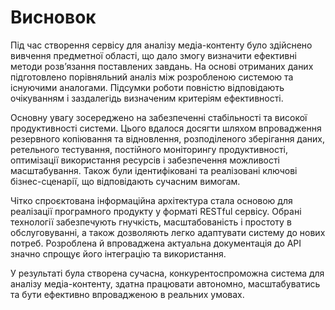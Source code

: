 # Висновок

Під час створення сервісу для аналізу медіа-контенту було здійснено вивчення предметної області, що дало змогу
визначити ефективні методи розв’язання поставлених завдань. На основі отриманих даних підготовлено порівняльний аналіз
між розробленою системою та існуючими аналогами. Підсумки роботи повністю відповідають очікуванням і заздалегідь
визначеним критеріям ефективності.

Основну увагу зосереджено на забезпеченні стабільності та високої продуктивності системи. Цього вдалося досягти шляхом
впровадження резервного копіювання та відновлення, розподіленого зберігання даних, ретельного тестування, постійного
моніторингу продуктивності, оптимізації використання ресурсів і забезпечення можливості масштабування. Також були
ідентифіковані та реалізовані ключові бізнес-сценарії, що відповідають сучасним вимогам.

Чітко спроєктована інформаційна архітектура стала основою для реалізації програмного продукту у форматі RESTful сервісу.
Обрані технології забезпечують гнучкість, масштабованість і простоту в обслуговуванні, а також дозволяють легко
адаптувати систему до нових потреб. Розроблена й впроваджена актуальна документація до API значно спрощує його
інтеграцію та використання.

У результаті була створена сучасна, конкурентоспроможна система для аналізу медіа-контенту, здатна працювати автономно,
масштабуватись та бути ефективно впровадженою в реальних умовах.